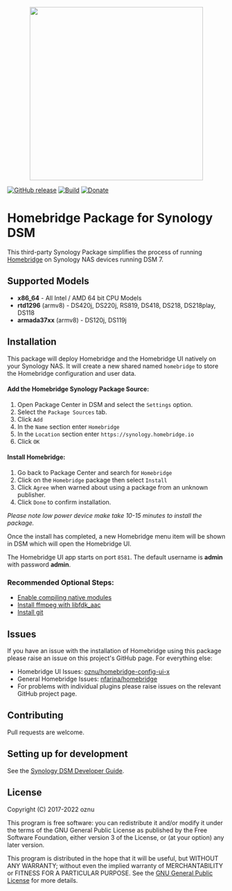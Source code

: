 <p align="center">
<img width="400px" src="https://user-images.githubusercontent.com/3979615/79035227-bdd5be00-7bff-11ea-900f-2fef01bba4ba.png">
</p>

[![GitHub release](https://img.shields.io/github/release/oznu/homebridge-syno-spk.svg)](https://github.com/oznu/homebridge-syno-spk/releases/latest)
[![Build](https://github.com/oznu/homebridge-syno-spk/workflows/Build/badge.svg)](https://github.com/oznu/homebridge-syno-spk/actions)
[![Donate](https://badgen.net/badge/donate/paypal/yellow)](https://paypal.me/oznu)

# Homebridge Package for Synology DSM

This third-party Synology Package simplifies the process of running [Homebridge](https://github.com/nfarina/homebridge) on Synology NAS devices running DSM 7.

## Supported Models

* **x86_64** - All Intel / AMD 64 bit CPU Models
* **rtd1296** (armv8) - DS420j, DS220j, RS819, DS418, DS218, DS218play, DS118
* **armada37xx** (armv8) - DS120j, DS119j
<!-- * **armada38x** (armv7) - DS419slim, DS218j, RS217, RS816, DS416j, DS416slim, DS216, DS216j, DS116
* **armv7** - DS1817, DS1517, DS416, DS2015xs, DS1515, DS715, DS215+ -->

## Installation

This package will deploy Homebridge and the Homebridge UI natively on your Synology NAS. It will create a new shared named `homebridge` to store the Homebridge configuration and user data.

#### Add the Homebridge Synology Package Source:

1. Open Package Center in DSM and select the `Settings` option.
2. Select the `Package Sources` tab.
3. Click `Add`
4. In the `Name` section enter `Homebridge`
5. In the `Location` section enter `https://synology.homebridge.io`
6. Click `OK`

#### Install Homebridge:

1. Go back to Package Center and search for `Homebridge`
2. Click on the `Homebridge` package then select `Install`
3. Click `Agree` when warned about using a package from an unknown publisher.
4. Click `Done` to confirm installation. 

*Please note low power device make take 10-15 minutes to install the package.*

Once the install has completed, a new Homebridge menu item will be shown in DSM which will open the Homebridge UI.

The Homebridge UI app starts on port `8581`. The default username is **admin** with password **admin**.

### Recommended Optional Steps:

* [Enable compiling native modules](https://github.com/oznu/homebridge-syno-spk/wiki/DSM-7:-Enable-Compiling-Of-Native-Modules)
* [Install ffmpeg with libfdk_aac](https://github.com/oznu/homebridge-syno-spk/wiki/DSM-7:-ffmpeg-with-libfdk_aac)
* [Install git](https://github.com/oznu/homebridge-syno-spk/wiki/DSM-7:-Install-git)

## Issues

If you have an issue with the installation of Homebridge using this package please raise an issue on this project's GitHub page. For everything else:

* Homebridge UI Issues: [oznu/homebridge-config-ui-x](https://github.com/oznu/homebridge-config-ui-x)
* General Homebridge Issues: [nfarina/homebridge](https://github.com/nfarina/homebridge)
* For problems with individual plugins please raise issues on the relevant GitHub project page.

## Contributing

Pull requests are welcome.

## Setting up for development

See the [Synology DSM Developer Guide](https://global.download.synology.com/download/Document/Software/DeveloperGuide/Firmware/DSM/7.0/enu/DSM_Developer_Guide_7_0_Beta.pdf).

## License

Copyright (C) 2017-2022 oznu

This program is free software: you can redistribute it and/or modify it under the terms of the GNU General Public License as published by the Free Software Foundation, either version 3 of the License, or (at your option) any later version.

This program is distributed in the hope that it will be useful, but WITHOUT ANY WARRANTY; without even the implied warranty of MERCHANTABILITY or FITNESS FOR A PARTICULAR PURPOSE.  See the [GNU General Public License](./LICENSE) for more details.
